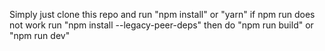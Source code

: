 Simply just clone this repo and run "npm install" or "yarn"
if npm run does not work run "npm install --legacy-peer-deps"
then do "npm run build" or "npm run dev"
